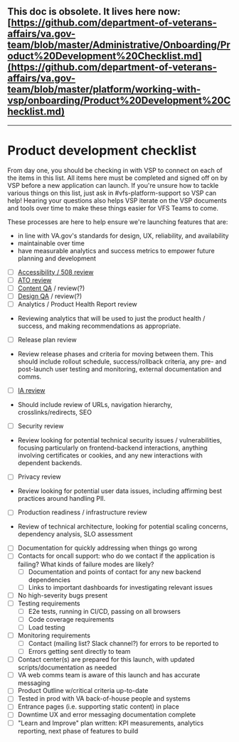 ## This doc is obsolete. It lives here now: [https://github.com/department-of-veterans-affairs/va.gov-team/blob/master/Administrative/Onboarding/Product%20Development%20Checklist.md](https://github.com/department-of-veterans-affairs/va.gov-team/blob/master/platform/working-with-vsp/onboarding/Product%20Development%20Checklist.md)

---

# Product development checklist

From day one, you should be checking in with VSP to connect on each of the items in this list. All items here must be completed and signed off on by VSP before a new application can launch. If you're unsure how to tackle various things on this list, just ask in #vfs-platform-support so VSP can help! Hearing your questions also helps VSP iterate on the VSP documents and tools over time to make these things easier for VFS Teams to come.

These processes are here to help ensure we're launching features that are:
* in line with VA.gov's standards for design, UX, reliability, and availability
* maintainable over time
* have measurable analytics and success metrics to empower future planning and development

- [ ] [Accessibility / 508 review](https://github.com/department-of-veterans-affairs/va.gov-vfs-teams/blob/master/Request-Reviews/request-508-review.md)
- [ ] [ATO review](https://github.com/department-of-veterans-affairs/va.gov-vfs-teams/blob/master/Request-Reviews/request-ato-reviews.md)
- [ ] [Content QA](https://github.com/department-of-veterans-affairs/va.gov-vfs-teams/blob/master/Request-Reviews/request-content-qa.md) / review(?)
- [ ] [Design QA](https://github.com/department-of-veterans-affairs/va.gov-vfs-teams/blob/master/Request-Reviews/request-design-qa.md) / review(?)
- [ ] Analytics / Product Health Report review
*   Reviewing analytics that will be used to just the product health / success, and making recommendations as appropriate.
- [ ] Release plan review
*   Review release phases and criteria for moving between them. This should include rollout schedule, success/rollback criteria, any pre- and post-launch user testing and monitoring, external documentation and comms.
- [ ] [IA review](https://github.com/department-of-veterans-affairs/va.gov-vfs-teams/blob/master/Request-Reviews/request-ia-review.md)
*   Should include review of URLs, navigation hierarchy, crosslinks/redirects, SEO
- [ ] Security review
*   Review looking for potential technical security issues / vulnerabilities, focusing particularly on frontend-backend interactions, anything involving certificates or cookies, and any new interactions with dependent backends.
- [ ] Privacy review
*   Review looking for potential user data issues, including affirming best practices around handling PII.
- [ ] Production readiness / infrastructure review
*   Review of technical architecture, looking for potential scaling concerns, dependency analysis, SLO assessment
- [ ] Documentation for quickly addressing when things go wrong
- [ ]   Contacts for oncall support: who do we contact if the application is failing? What kinds of failure modes are likely?
    - [ ]   Documentation and points of contact for any new backend dependencies
    - [ ]   Links to important dashboards for investigating relevant issues
- [ ] No high-severity bugs present
- [ ] Testing requirements
    - [ ]   E2e tests, running in CI/CD, passing on all browsers
    - [ ]   Code coverage requirements
    - [ ]   Load testing
- [ ] Monitoring requirements
    - [ ]   Contact (mailing list? Slack channel?) for errors to be reported to
    - [ ]   Errors getting sent directly to team
- [ ] Contact center(s) are prepared for this launch, with updated scripts/documentation as needed
- [ ] VA web comms team is aware of this launch and has accurate messaging
- [ ] Product Outline w/critical criteria up-to-date
- [ ] Tested in prod with VA back-of-house people and systems
- [ ] Entrance pages (i.e. supporting static content) in place
- [ ] Downtime UX and error messaging documentation complete
- [ ] "Learn and Improve" plan written: KPI measurements, analytics reporting, next phase of features to build
